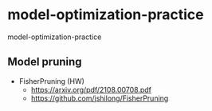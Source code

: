 # model-optimization-practice
model-optimization-practice

## Model pruning
- FisherPruning (HW)
    - https://arxiv.org/pdf/2108.00708.pdf
    - https://github.com/jshilong/FisherPruning
